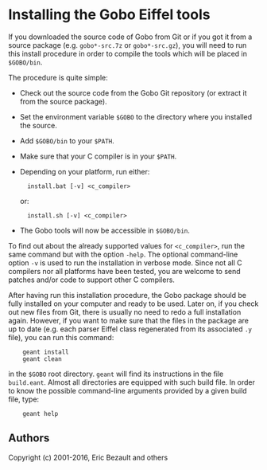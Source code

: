 # Installing the Gobo Eiffel tools

If you downloaded the source code of Gobo from Git or
if you got it from a source package (e.g. `gobo*-src.7z`
or `gobo*-src.gz`), you will need to run this install
procedure in order to compile the tools which will be
placed in `$GOBO/bin`.

The procedure is quite simple:

* Check out the source code from the Gobo Git repository
  (or extract it from the source package).
* Set the environment variable `$GOBO` to the directory where
  you installed the source.
* Add `$GOBO/bin` to your `$PATH`.
* Make sure that your C compiler is in your `$PATH`.
* Depending on your platform, run either:

		install.bat [-v] <c_compiler>

	or:

		install.sh [-v] <c_compiler>

* The Gobo tools will now be accessible in `$GOBO/bin`.

To find out about the already supported values for
`<c_compiler>`, run the same command but with the 
option `-help`. The optional command-line
option `-v` is used to run the installation in verbose mode.
Since not all C compilers nor all platforms have been
tested, you are welcome to send patches and/or code to
support other C compilers.

After having run this installation procedure, the Gobo package
should be fully installed on your computer and ready to be
used. Later on, if you check out new files from Git, there 
is usually no need to redo a full installation again. 
However, if you want to make sure that the files in the package
are up to date (e.g. each parser Eiffel class regenerated from 
its associated `.y` file), you can run this command:

		geant install
		geant clean

in the `$GOBO` root directory. `geant` will find its
instructions in the file `build.eant`. Almost all directories
are equipped with such build file. In order to know 
the possible command-line arguments provided by a given
build file, type:

		geant help

## Authors
Copyright (c) 2001-2016, Eric Bezault and others
